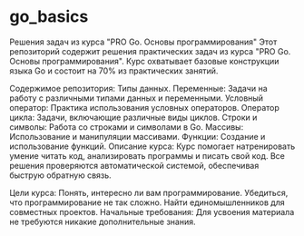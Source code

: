 # go_basics
Решения задач из курса "PRO Go. Основы программирования"
Этот репозиторий содержит решения практических задач из курса "PRO Go. Основы программирования". Курс охватывает базовые конструкции языка Go и состоит на 70% из практических занятий.

Содержимое репозитория:
Типы данных. Переменные: Задачи на работу с различными типами данных и переменными.
Условный оператор: Практика использования условных операторов.
Оператор цикла: Задачи, включающие различные виды циклов.
Строки и символы: Работа со строками и символами в Go.
Массивы: Использование и манипуляции массивами.
Функции: Создание и использование функций.
Описание курса:
Курс помогает натренировать умение читать код, анализировать программы и писать свой код. Все решения проверяются автоматической системой, обеспечивая быструю обратную связь.

Цели курса:
Понять, интересно ли вам программирование.
Убедиться, что программирование не так сложно.
Найти единомышленников для совместных проектов.
Начальные требования:
Для усвоения материала не требуются никакие дополнительные знания.
